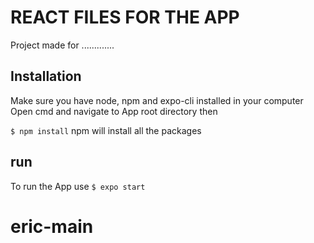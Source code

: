 # REACT FILES FOR THE APP
Project made for .............

## Installation
Make sure you have node, npm and expo-cli installed in your computer <br />
Open cmd and navigate to App root directory then 

``` $ npm install ```
npm will install all the packages

## run
To run the App use
``` $ expo start ```
# eric-main
